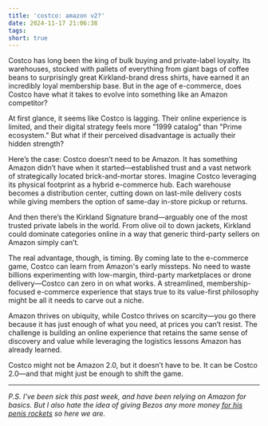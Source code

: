 ```yaml
---
title: 'costco: amazon v2?'
date: 2024-11-17 21:06:38
tags:
short: true
---
```


Costco has long been the king of bulk buying and private-label loyalty. Its warehouses, stocked with pallets of everything from giant bags of coffee beans to surprisingly great Kirkland-brand dress shirts, have earned it an incredibly loyal membership base. But in the age of e-commerce, does Costco have what it takes to evolve into something like an Amazon competitor?

At first glance, it seems like Costco is lagging. Their online experience is limited, and their digital strategy feels more "1999 catalog" than "Prime ecosystem." But what if their perceived disadvantage is actually their hidden strength?

Here’s the case: Costco doesn’t need to be Amazon. It has something Amazon didn’t have when it started—established trust and a vast network of strategically located brick-and-mortar stores. Imagine Costco leveraging its physical footprint as a hybrid e-commerce hub. Each warehouse becomes a distribution center, cutting down on last-mile delivery costs while giving members the option of same-day in-store pickup or returns.

And then there’s the Kirkland Signature brand—arguably one of the most trusted private labels in the world. From olive oil to down jackets, Kirkland could dominate categories online in a way that generic third-party sellers on Amazon simply can’t.

The real advantage, though, is timing. By coming late to the e-commerce game, Costco can learn from Amazon's early missteps. No need to waste billions experimenting with low-margin, third-party marketplaces or drone delivery—Costco can zero in on what works. A streamlined, membership-focused e-commerce experience that stays true to its value-first philosophy might be all it needs to carve out a niche.

Amazon thrives on ubiquity, while Costco thrives on scarcity—you go there because it has just enough of what you need, at prices you can’t resist. The challenge is building an online experience that retains the same sense of discovery and value while leveraging the logistics lessons Amazon has already learned.

Costco might not be Amazon 2.0, but it doesn’t have to be. It can be Costco 2.0—and that might just be enough to shift the game.


***


*P.S. I've been sick this past week, and have been relying on Amazon for basics. But I also hate the idea of giving Bezos any more money [for his penis rockets](https://www.yahoo.com/entertainment/jeff-bezos-penis-shaped-rocket-144010824.html) so here we are.*
